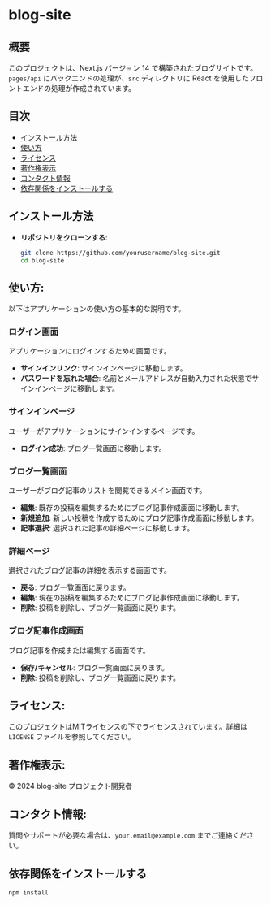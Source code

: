 # blog-site

## 概要
このプロジェクトは、Next.js バージョン 14 で構築されたブログサイトです。`pages/api` にバックエンドの処理が、`src` ディレクトリに React を使用したフロントエンドの処理が作成されています。

## 目次
- [インストール方法](#インストール方法)
- [使い方](#使い方)
- [ライセンス](#ライセンス)
- [著作権表示](#著作権表示)
- [コンタクト情報](#コンタクト情報)
- [依存関係をインストールする](#依存関係をインストールする)

## インストール方法
- **リポジトリをクローンする**:
   ```bash
   git clone https://github.com/yourusername/blog-site.git
   cd blog-site

## 使い方:
以下はアプリケーションの使い方の基本的な説明です。

### ログイン画面
アプリケーションにログインするための画面です。
- **サインインリンク**: サインインページに移動します。
- **パスワードを忘れた場合**: 名前とメールアドレスが自動入力された状態でサインインページに移動します。

### サインインページ
ユーザーがアプリケーションにサインインするページです。
- **ログイン成功**: ブログ一覧画面に移動します。

### ブログ一覧画面
ユーザーがブログ記事のリストを閲覧できるメイン画面です。
- **編集**: 既存の投稿を編集するためにブログ記事作成画面に移動します。
- **新規追加**: 新しい投稿を作成するためにブログ記事作成画面に移動します。
- **記事選択**: 選択された記事の詳細ページに移動します。

### 詳細ページ
選択されたブログ記事の詳細を表示する画面です。
- **戻る**: ブログ一覧画面に戻ります。
- **編集**: 現在の投稿を編集するためにブログ記事作成画面に移動します。
- **削除**: 投稿を削除し、ブログ一覧画面に戻ります。

### ブログ記事作成画面
ブログ記事を作成または編集する画面です。
- **保存/キャンセル**: ブログ一覧画面に戻ります。
- **削除**: 投稿を削除し、ブログ一覧画面に戻ります。

## ライセンス:
このプロジェクトはMITライセンスの下でライセンスされています。詳細は `LICENSE` ファイルを参照してください。

## 著作権表示:
© 2024 blog-site プロジェクト開発者

## コンタクト情報:
質問やサポートが必要な場合は、`your.email@example.com` までご連絡ください。

## 依存関係をインストールする
```bash
npm install
